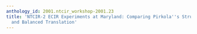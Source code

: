 ```yaml
---
anthology_id: 2001.ntcir_workshop-2001.23
title: 'NTCIR-2 ECIR Experiments at Maryland: Comparing Pirkola''s Structured Queries
  and Balanced Translation'
---
```


